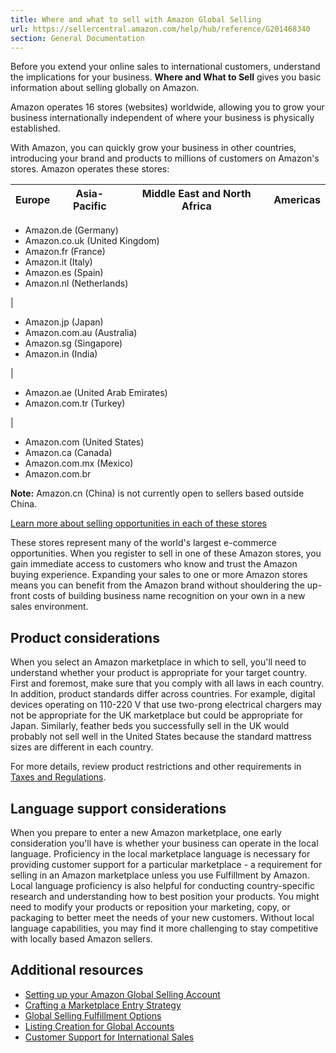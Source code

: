 ```yaml
---
title: Where and what to sell with Amazon Global Selling
url: https://sellercentral.amazon.com/help/hub/reference/G201468340
section: General Documentation
---
```


Before you extend your online sales to international customers, understand the
implications for your business. **Where and What to Sell** gives you basic
information about selling globally on Amazon.

Amazon operates 16 stores (websites) worldwide, allowing you to grow your
business internationally independent of where your business is physically
established.

With Amazon, you can quickly grow your business in other countries,
introducing your brand and products to millions of customers on Amazon's
stores. Amazon operates these stores:

Europe | Asia-Pacific | Middle East and North Africa | Americas  
---|---|---|---  
  
  * Amazon.de (Germany)
  * Amazon.co.uk (United Kingdom)
  * Amazon.fr (France)
  * Amazon.it (Italy)
  * Amazon.es (Spain)
  * Amazon.nl (Netherlands)

|

  * Amazon.jp (Japan)
  * Amazon.com.au (Australia)
  * Amazon.sg (Singapore)
  * Amazon.in (India)

|

  * Amazon.ae (United Arab Emirates)
  * Amazon.com.tr (Turkey)

|

  * Amazon.com (United States)
  * Amazon.ca (Canada)
  * Amazon.com.mx (Mexico)
  * Amazon.com.br

  
  
**Note:** Amazon.cn (China) is not currently open to sellers based outside
China.

[Learn more about selling opportunities in each of these
stores](https://sell.amazon.com/global-selling.html)

These stores represent many of the world's largest e-commerce opportunities.
When you register to sell in one of these Amazon stores, you gain immediate
access to customers who know and trust the Amazon buying experience. Expanding
your sales to one or more Amazon stores means you can benefit from the Amazon
brand without shouldering the up-front costs of building business name
recognition on your own in a new sales environment.

## Product considerations

When you select an Amazon marketplace in which to sell, you'll need to
understand whether your product is appropriate for your target country. First
and foremost, make sure that you comply with all laws in each country. In
addition, product standards differ across countries. For example, digital
devices operating on 110-220 V that use two-prong electrical chargers may not
be appropriate for the UK marketplace but could be appropriate for Japan.
Similarly, feather beds you successfully sell in the UK would probably not
sell well in the United States because the standard mattress sizes are
different in each country.

For more details, review product restrictions and other requirements in [Taxes
and
Regulations](/gp/help/201468380?language=en_US&ref=ag_201468380_cont_201468350).

## Language support considerations

When you prepare to enter a new Amazon marketplace, one early consideration
you'll have is whether your business can operate in the local language.
Proficiency in the local marketplace language is necessary for providing
customer support for a particular marketplace - a requirement for selling in
an Amazon marketplace unless you use Fulfillment by Amazon. Local language
proficiency is also helpful for conducting country-specific research and
understanding how to best position your products. You might need to modify
your products or reposition your marketing, copy, or packaging to better meet
the needs of your new customers. Without local language capabilities, you may
find it more challenging to stay competitive with locally based Amazon
sellers.

## Additional resources

  * [Setting up your Amazon Global Selling Account](/gp/help/201468450)
  * [Crafting a Marketplace Entry Strategy](/gp/help/201468360)
  * [Global Selling Fulfillment Options](/gp/help/G201468370)
  * [Listing Creation for Global Accounts](/gp/help/201468480)
  * [Customer Support for International Sales](/gp/help/201468540)

